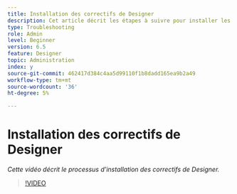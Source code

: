 ```yaml
---
title: Installation des correctifs de Designer
description: Cet article décrit les étapes à suivre pour installer les correctifs d’AEM Forms Designer
type: Troubleshooting
role: Admin
level: Beginner
version: 6.5
feature: Designer
topic: Administration
index: y
source-git-commit: 462417d384c4aa5d99110f1b8dadd165ea9b2a49
workflow-type: tm+mt
source-wordcount: '36'
ht-degree: 5%

---
```



# Installation des correctifs de Designer

*Cette vidéo décrit le processus d’installation des correctifs de Designer.*

>[!VIDEO](https://video.tv.adobe.com/v/335504?quality=9&learn=on)

